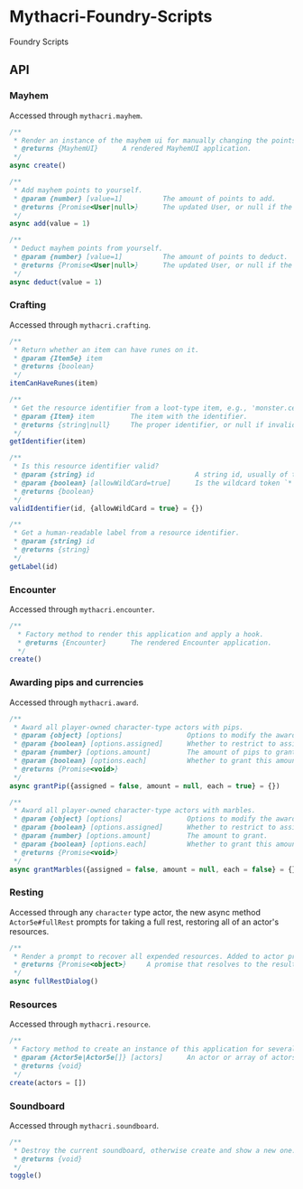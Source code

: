 # Mythacri-Foundry-Scripts
Foundry Scripts

## API

### Mayhem
Accessed through `mythacri.mayhem`.
```js
/**
 * Render an instance of the mayhem ui for manually changing the points.
 * @returns {MayhemUI}      A rendered MayhemUI application.
 */
async create()

/**
 * Add mayhem points to yourself.
 * @param {number} [value=1]          The amount of points to add.
 * @returns {Promise<User|null>}      The updated User, or null if the value was invalid.
 */
async add(value = 1)

/**
 * Deduct mayhem points from yourself.
 * @param {number} [value=1]          The amount of points to deduct.
 * @returns {Promise<User|null>}      The updated User, or null if the value was invalid.
 */
async deduct(value = 1)
```

### Crafting
Accessed through `mythacri.crafting`.
```js
/**
 * Return whether an item can have runes on it.
 * @param {Item5e} item
 * @returns {boolean}
 */
itemCanHaveRunes(item)

/**
 * Get the resource identifier from a loot-type item, e.g., 'monster.celestial.eye' or 'gem.ruby'.
 * @param {Item} item         The item with the identifier.
 * @returns {string|null}     The proper identifier, or null if invalid or not applicable.
 */
getIdentifier(item)

/**
 * Is this resource identifier valid?
 * @param {string} id                         A string id, usually of the form `monster.celestial.eye`.
 * @param {boolean} [allowWildCard=true]      Is the wildcard token `*` allowed?
 * @returns {boolean}
 */
validIdentifier(id, {allowWildCard = true} = {})

/**
 * Get a human-readable label from a resource identifier.
 * @param {string} id
 * @returns {string}
 */
getLabel(id)
```

### Encounter
Accessed through `mythacri.encounter`.
```js
/**
  * Factory method to render this application and apply a hook.
  * @returns {Encounter}      The rendered Encounter application.
  */
create()
```

### Awarding pips and currencies
Accessed through `mythacri.award`.
```js
/**
 * Award all player-owned character-type actors with pips.
 * @param {object} [options]                Options to modify the awarding.
 * @param {boolean} [options.assigned]      Whether to restrict to assigned actors.
 * @param {number} [options.amount]         The amount of pips to grant.
 * @param {boolean} [options.each]          Whether to grant this amount to each, or split them.
 * @returns {Promise<void>}
 */
async grantPip({assigned = false, amount = null, each = true} = {})
```

```js
/**
 * Award all player-owned character-type actors with marbles.
 * @param {object} [options]                Options to modify the awarding.
 * @param {boolean} [options.assigned]      Whether to restrict to assigned actors.
 * @param {number} [options.amount]         The amount to grant.
 * @param {boolean} [options.each]          Whether to grant this amount to each, or split them.
 * @returns {Promise<void>}
 */
async grantMarbles({assigned = false, amount = null, each = false} = {})
```

### Resting
Accessed through any `character` type actor, the new async method `Actor5e#fullRest` prompts for taking a full rest, restoring all of an actor's resources.
```js
/**
 * Render a prompt to recover all expended resources. Added to actor prototype.
 * @returns {Promise<object>}     A promise that resolves to the result of the full rest.
 */
async fullRestDialog()
```

### Resources
Accessed through `mythacri.resource`.
```js
/**
 * Factory method to create an instance of this application for several actors.
 * @param {Actor5e|Actor5e[]} [actors]      An actor or array of actors.
 * @returns {void}
 */
create(actors = [])
```

### Soundboard
Accessed through `mythacri.soundboard`.
```js
/**
 * Destroy the current soundboard, otherwise create and show a new one.
 * @returns {void}
 */
toggle()
```
